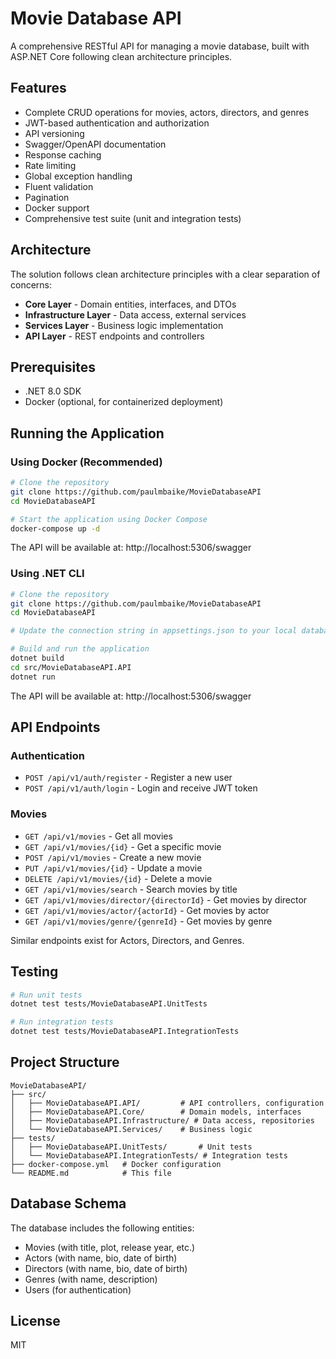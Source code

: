 # Movie Database API

A comprehensive RESTful API for managing a movie database, built with ASP.NET Core following clean architecture principles.

## Features

- Complete CRUD operations for movies, actors, directors, and genres
- JWT-based authentication and authorization
- API versioning
- Swagger/OpenAPI documentation
- Response caching
- Rate limiting
- Global exception handling
- Fluent validation
- Pagination
- Docker support
- Comprehensive test suite (unit and integration tests)

## Architecture

The solution follows clean architecture principles with a clear separation of concerns:

- **Core Layer** - Domain entities, interfaces, and DTOs
- **Infrastructure Layer** - Data access, external services
- **Services Layer** - Business logic implementation
- **API Layer** - REST endpoints and controllers

## Prerequisites

- .NET 8.0 SDK
- Docker (optional, for containerized deployment)

## Running the Application

### Using Docker (Recommended)

```bash
# Clone the repository
git clone https://github.com/paulmbaike/MovieDatabaseAPI
cd MovieDatabaseAPI

# Start the application using Docker Compose
docker-compose up -d
```

The API will be available at: http://localhost:5306/swagger

### Using .NET CLI

```bash
# Clone the repository
git clone https://github.com/paulmbaike/MovieDatabaseAPI
cd MovieDatabaseAPI

# Update the connection string in appsettings.json to your local database

# Build and run the application
dotnet build
cd src/MovieDatabaseAPI.API
dotnet run
```

The API will be available at: http://localhost:5306/swagger

## API Endpoints

### Authentication
- `POST /api/v1/auth/register` - Register a new user
- `POST /api/v1/auth/login` - Login and receive JWT token

### Movies
- `GET /api/v1/movies` - Get all movies
- `GET /api/v1/movies/{id}` - Get a specific movie
- `POST /api/v1/movies` - Create a new movie
- `PUT /api/v1/movies/{id}` - Update a movie
- `DELETE /api/v1/movies/{id}` - Delete a movie
- `GET /api/v1/movies/search` - Search movies by title
- `GET /api/v1/movies/director/{directorId}` - Get movies by director
- `GET /api/v1/movies/actor/{actorId}` - Get movies by actor
- `GET /api/v1/movies/genre/{genreId}` - Get movies by genre

Similar endpoints exist for Actors, Directors, and Genres.

## Testing

```bash
# Run unit tests
dotnet test tests/MovieDatabaseAPI.UnitTests

# Run integration tests
dotnet test tests/MovieDatabaseAPI.IntegrationTests
```

## Project Structure

```
MovieDatabaseAPI/
├── src/
│   ├── MovieDatabaseAPI.API/         # API controllers, configuration
│   ├── MovieDatabaseAPI.Core/        # Domain models, interfaces
│   ├── MovieDatabaseAPI.Infrastructure/ # Data access, repositories
│   └── MovieDatabaseAPI.Services/    # Business logic
├── tests/
│   ├── MovieDatabaseAPI.UnitTests/       # Unit tests
│   └── MovieDatabaseAPI.IntegrationTests/ # Integration tests
├── docker-compose.yml   # Docker configuration
└── README.md            # This file
```

## Database Schema

The database includes the following entities:
- Movies (with title, plot, release year, etc.)
- Actors (with name, bio, date of birth)
- Directors (with name, bio, date of birth)
- Genres (with name, description)
- Users (for authentication)

## License

MIT